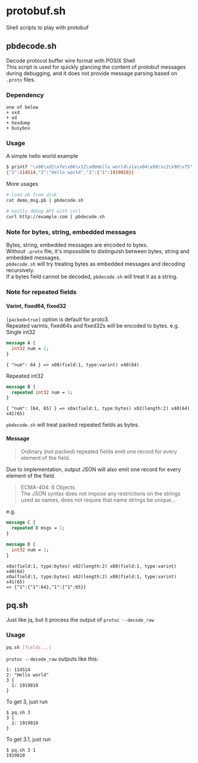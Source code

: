 # protobuf.sh
Shell scripts to play with protobuf

## pbdecode.sh
Decode protocol buffer wire format with POSIX Shell  
This script is used for quickly glancing the content of protobuf messages during debugging, and it does not provide message parsing based on `.proto` files.
### Dependency
```
one of below
+ xxd
+ od
+ hexdump
+ busybox
```

### Usage
A simple hello world example
```sh
$ printf "\x08\xd2\xfe\x06\x12\x0bHello world\x1a\x04\x08\xc2\x96\x75" | ./pbdecode.sh
{"1":114514,"2":"Hello world","3":{"1":1919810}}
```
More usages
```sh
# load pb from disk
cat demo_msg.pb | pbdecode.sh

# easily debug API with curl
curl http://example.com | pbdecode.sh
```

### Note for bytes, string, embedded messages
Bytes, string, embedded messages are encoded to bytes.  
Without `.proto` file, it's impossible to distinguish between bytes, string and embedded messages.  
`pbdecode.sh` will try treating bytes as embedded messages and decoding recursively.  
If a bytes field cannot be decoded, `pbdecode.sh` will treat it as a string.  

### Note for repeated fields
#### Varint, fixed64, fixed32
`[packed=true]` option is default for proto3.  
Repeated varints, fixed64s and fixed32s will be encoded to bytes.
e.g.  
Single int32  
```proto
message A {
  int32 num = 1;
}
```
```
{ "num": 64 } => x08(field:1, type:varint) x40(64)
```
Repeated int32
```proto
message B {
  repeated int32 num = 1;
}
```
```
{ "num": [64, 65] } => x0a(field:1, type:bytes) x02(length:2) x40(64) x41(65)
```
`pbdecode.sh` will treat packed repeated fields as bytes.

#### Message
> Ordinary (not packed) repeated fields emit one record for every element of the field.

Due to implementation, output JSON will also emit one record for every element of the field.  
> ECMA-404: 6 Objects  
The JSON syntax does not impose any restrictions on the strings used as names,
 does not require that name strings be unique...

e.g.  
```proto
message C {
  repeated D msgs = 1;
}

message D {
  int32 num = 1;
}
```
```
x0a(field:1, type:bytes) x02(length:2) x08(field:1, type:varint) x40(64)
x0a(field:1, type:bytes) x02(length:2) x08(field:1, type:varint) x41(65)
=> {"1":{"1":64},"1":{"1":65}}
```

## pq.sh
Just like jq, but it process the output of `protoc --decode_raw`  

### Usage
```sh
pq.sh [fields...]
```
  
`protoc --decode_raw` outputs like this:
```
1: 114514
2: "Hello world"
3 {
  1: 1919810
}
```
To get 3, just run
```
$ pq.sh 3
3 {
  1: 1919810
}
```
To get 3.1, just run
```
$ pq.sh 3 1
1919810
```
